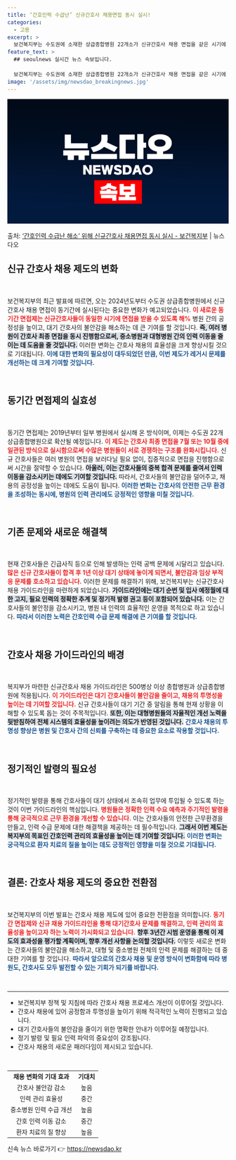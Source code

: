```yaml
---
title: ‘간호인력 수급난’ 신규간호사 채용면접 동시 실시!
categories:
  - 고용
excerpt: >
  보건복지부는 수도권에 소재한 상급종합병원 22개소가 신규간호사 채용 면접을 같은 시기에 실시하는 동기간 면접…
feature_text: >
  ## seoulnews 실시간 뉴스 속보입니다.

  보건복지부는 수도권에 소재한 상급종합병원 22개소가 신규간호사 채용 면접을 같은 시기에 실시하는 동기간 면접…
image: '/assets/img/newsdao_breakingnews.jpg'
---
```


![뉴스다오 속보](/assets/img/newsdao_breakingnews.jpg)

<p>출처: <a href="https://newsdao.kr/2080" rel="dofollow">‘간호인력 수급난 해소’ 위해 신규간호사 채용면접 동시 실시 - 보건복지부</a> | 뉴스다오</p>

<h2 data-ke-size="size26">신규 간호사 채용 제도의 변화</h2>

<p data-ke-size="size16">&nbsp;</p>

보건복지부의 최근 발표에 따르면, 오는 2024년도부터 수도권 상급종합병원에서 신규간호사 채용 면접이 동기간에 실시된다는 중요한 변화가 예고되었습니다. <b><span style="color: #ee2323;">이 새로운 동기간 면접제는 신규간호사들이 동일한 시기에 면접을 받을 수 있도록 해%</span></b> 병원 간의 공정성을 높이고, 대기 간호사의 불안감을 해소하는 데 큰 기여를 할 것입니다. <b><span style="background-color: #21538527;">즉, 여러 병원이 간호사 최종 면접을 동시 진행함으로써, 중소병원과 대형병원 간의 인력 이동을 줄이는 데 도움을 줄 것입니다.</span></b> 이러한 변화는 간호사 채용의 효율성을 크게 향상시킬 것으로 기대됩니다. <b><span style="color: #1a5490;">이에 대한 변화의 필요성이 대두되었던 만큼, 이번 제도가 레거시 문제를 개선하는 데 크게 기여할 것입니다.</span></b>

<p data-ke-size="size16">&nbsp;</p>

<h2 data-ke-size="size26">동기간 면접제의 실효성</h2>

<p data-ke-size="size16">&nbsp;</p>

동기간 면접제는 2019년부터 일부 병원에서 실시해 온 방식이며, 이제는 수도권 22개 상급종합병원으로 확산될 예정입니다. <b><span style="color: #ee2323;">이 제도는 간호사 최종 면접을 7월 또는 10월 중에 일관된 방식으로 실시함으로써 수많은 병원들이 서로 경쟁하는 구조를 완화시킵니다.</span></b> 신규 간호사들은 여러 병원의 면접을 보러다닐 필요 없이, 집중적으로 면접을 진행함으로써 시간을 절약할 수 있습니다. <b><span style="background-color: #21538527;">아울러, 이는 간호사들의 중복 합격 문제를 줄여서 인력 이동을 감소시키는 데에도 기여할 것입니다.</span></b> 따라서, 간호사들의 불안감을 덜어주고, 채용의 공정성을 높이는 데에도 도움이 됩니다. <b><span style="color: #1a5490;">이러한 변화는 간호사의 안전한 근무 환경을 조성하는 동시에, 병원의 인력 관리에도 긍정적인 영향을 미칠 것입니다.</span></b>

<p data-ke-size="size16">&nbsp;</p>

<h2 data-ke-size="size26">기존 문제와 새로운 해결책</h2>

<p data-ke-size="size16">&nbsp;</p>

현재 간호사들은 긴급사직 등으로 인해 발생하는 인력 공백 문제에 시달리고 있습니다. <b><span style="color: #ee2323;">많은 신규 간호사들이 합격 후 1년 이상 대기 상태에 놓이게 되면서, 불안감과 임상 부적응 문제를 호소하고 있습니다.</span></b> 이러한 문제를 해결하기 위해, 보건복지부는 신규간호사 채용 가이드라인을 마련하게 되었습니다. <b><span style="background-color: #21538527;">가이드라인에는 대기 순번 및 입사 예정월에 대한 고지, 필요 인력의 정확한 추계 및 정기적 발령 권고 등이 포함되어 있습니다.</span></b> 이는 간호사들의 불안정을 감소시키고, 병원 내 인력의 효율적인 운영을 목적으로 하고 있습니다. <b><span style="color: #1a5490;">따라서 이러한 노력은 간호인력 수급 문제 해결에 큰 기여를 할 것입니다.</span></b>

<p data-ke-size="size16">&nbsp;</p>

<h2 data-ke-size="size26">간호사 채용 가이드라인의 배경</h2>

<p data-ke-size="size16">&nbsp;</p>

복지부가 마련한 신규간호사 채용 가이드라인은 500병상 이상 종합병원과 상급종합병원에 적용됩니다. <b><span style="color: #ee2323;">이 가이드라인은 대기 간호사들이 불안감을 줄이고, 채용의 투명성을 높이는 데 기여할 것입니다.</span></b> 신규 간호사들이 대기 기간 중 알림을 통해 현재 상황을 이해할 수 있도록 돕는 것이 주목적입니다. <b><span style="background-color: #21538527;">또한, 이는 대형병원들의 자율적인 개선 노력을 뒷받침하여 전체 시스템의 효율성을 높이려는 의도가 반영된 것입니다.</span></b> <b><span style="color: #1a5490;">간호사 채용의 투명성 향상은 병원 및 간호사 간의 신뢰를 구축하는 데 중요한 요소로 작용할 것입니다.</span></b>

<p data-ke-size="size16">&nbsp;</p>

<h2 data-ke-size="size26">정기적인 발령의 필요성</h2>

<p data-ke-size="size16">&nbsp;</p>

정기적인 발령을 통해 간호사들이 대기 상태에서 조속히 업무에 투입될 수 있도록 하는 것이 이번 가이드라인의 핵심입니다. <b><span style="color: #ee2323;">병원들은 정확한 인력 수요 예측과 주기적인 발령을 통해 궁극적으로 근무 환경을 개선할 수 있습니다.</span></b> 이는 간호사들의 안전한 근무환경을 만들고, 인력 수급 문제에 대한 해결책을 제공하는 데 필수적입니다. <b><span style="background-color: #21538527;">그래서 이번 제도는 복지부의 목표인 간호인력 관리의 효율성을 높이는 데 기여할 것입니다.</span></b> <b><span style="color: #1a5490;">이러한 변화는 궁극적으로 환자 치료의 질을 높이는 데도 긍정적인 영향을 미칠 것으로 기대됩니다.</span></b>

<p data-ke-size="size16">&nbsp;</p>

<h2 data-ke-size="size26">결론: 간호사 채용 제도의 중요한 전환점</h2>

<p data-ke-size="size16">&nbsp;</p>

보건복지부의 이번 발표는 간호사 채용 제도에 있어 중요한 전환점을 의미합니다. <b><span style="color: #ee2323;">동기간 면접제와 신규 채용 가이드라인을 통해 대기간호사 문제를 해결하고, 인력 관리의 효율성을 높이고자 하는 노력이 가시화되고 있습니다.</span></b> <b><span style="background-color: #21538527;">향후 3년간 시범 운영을 통해 이 제도의 효과성을 평가할 계획이며, 향후 개선 사항을 논의할 것입니다.</span></b> 이렇듯 새로운 변화는 간호사들의 불안감을 해소하고, 대형 및 중소병원 전체의 인력 문제를 해결하는 데 중대한 기여를 할 것입니다. <b><span style="color: #1a5490;">따라서 앞으로의 간호사 채용 및 운영 방식이 변화함에 따라 병원도, 간호사도 모두 발전할 수 있는 기회가 되기를 바랍니다.</span></b>

<p data-ke-size="size16">&nbsp;</p>

<hr>
<ul>
<li>보건복지부 정책 및 지침에 따라 간호사 채용 프로세스 개선이 이루어질 것입니다.</li>
<li>간호사 채용에 있어 공정함과 투명성을 높이기 위해 적극적인 노력이 진행되고 있습니다.</li>
<li>대기 간호사들의 불안감을 줄이기 위한 명확한 안내가 이루어질 예정입니다.</li>
<li>정기 발령 및 필요 인력 파악의 중요성이 강조됩니다.</li>
<li>간호사 채용의 새로운 패러다임이 제시되고 있습니다.</li>
</ul>
<p data-ke-size="size16">&nbsp;</p>

<table style="width: 100%; border-collapse: collapse;">
<tr>
<td style="text-align: center; height: 17px;"><b>채용 변화의 기대 효과</b></td>
<td style="text-align: center; height: 17px;"><b>기대치</b></td>
</tr>
<tr>
<td style="text-align: center; height: 17px;">간호사 불안감 감소</td>
<td style="text-align: center; height: 17px;">높음</td>
</tr>
<tr>
<td style="text-align: center; height: 17px;">인력 관리 효율성</td>
<td style="text-align: center; height: 17px;">중간</td>
</tr>
<tr>
<td style="text-align: center; height: 17px;">중소병원 인력 수급 개선</td>
<td style="text-align: center; height: 17px;">높음</td>
</tr>
<tr>
<td style="text-align: center; height: 17px;">간호 인력 이동 감소</td>
<td style="text-align: center; height: 17px;">중간</td>
</tr>
<tr>
<td style="text-align: center; height: 17px;">환자 치료의 질 향상</td>
<td style="text-align: center; height: 17px;">높음</td>
</tr>
</table> 

신속 뉴스 바로가기 👉 <a href="https://newsdao.kr" rel="dofollow">https://newsdao.kr</a>


